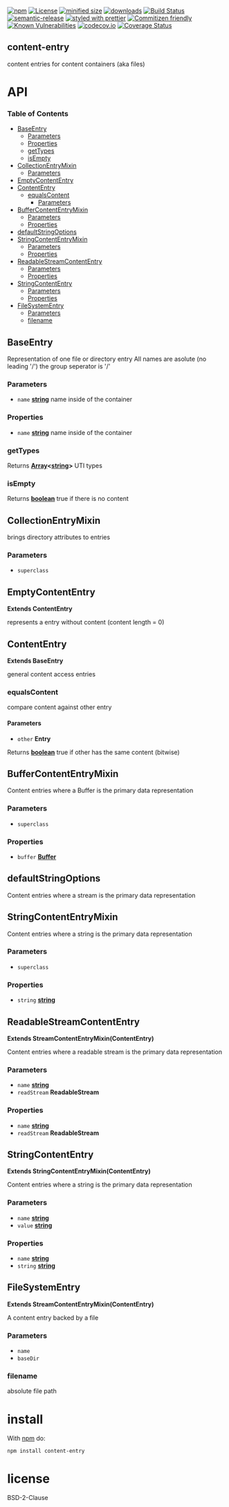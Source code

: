 [![npm](https://img.shields.io/npm/v/content-entry.svg)](https://www.npmjs.com/package/content-entry)
[![License](https://img.shields.io/badge/License-BSD%203--Clause-blue.svg)](https://opensource.org/licenses/BSD-3-Clause)
[![minified size](https://badgen.net/bundlephobia/min/content-entry)](https://bundlephobia.com/result?p=content-entry)
[![downloads](http://img.shields.io/npm/dm/content-entry.svg?style=flat-square)](https://npmjs.org/package/content-entry)
[![Build Status](https://travis-ci.com/arlac77/content-entry.svg?branch=master)](https://travis-ci.com/arlac77/content-entry)
[![semantic-release](https://img.shields.io/badge/%20%20%F0%9F%93%A6%F0%9F%9A%80-semantic--release-e10079.svg)](https://github.com/arlac77/content-entry.git)
[![styled with prettier](https://img.shields.io/badge/styled_with-prettier-ff69b4.svg)](https://github.com/prettier/prettier)
[![Commitizen friendly](https://img.shields.io/badge/commitizen-friendly-brightgreen.svg)](http://commitizen.github.io/cz-cli/)
[![Known Vulnerabilities](https://snyk.io/test/github/arlac77/content-entry/badge.svg)](https://snyk.io/test/github/arlac77/content-entry)
[![codecov.io](http://codecov.io/github/arlac77/content-entry/coverage.svg?branch=master)](http://codecov.io/github/arlac77/content-entry?branch=master)
[![Coverage Status](https://coveralls.io/repos/arlac77/content-entry/badge.svg)](https://coveralls.io/r/arlac77/content-entry)

## content-entry

content entries for content containers (aka files)

# API

<!-- Generated by documentation.js. Update this documentation by updating the source code. -->

### Table of Contents

-   [BaseEntry](#baseentry)
    -   [Parameters](#parameters)
    -   [Properties](#properties)
    -   [getTypes](#gettypes)
    -   [isEmpty](#isempty)
-   [CollectionEntryMixin](#collectionentrymixin)
    -   [Parameters](#parameters-1)
-   [EmptyContentEntry](#emptycontententry)
-   [ContentEntry](#contententry)
    -   [equalsContent](#equalscontent)
        -   [Parameters](#parameters-2)
-   [BufferContentEntryMixin](#buffercontententrymixin)
    -   [Parameters](#parameters-3)
    -   [Properties](#properties-1)
-   [defaultStringOptions](#defaultstringoptions)
-   [StringContentEntryMixin](#stringcontententrymixin)
    -   [Parameters](#parameters-4)
    -   [Properties](#properties-2)
-   [ReadableStreamContentEntry](#readablestreamcontententry)
    -   [Parameters](#parameters-5)
    -   [Properties](#properties-3)
-   [StringContentEntry](#stringcontententry)
    -   [Parameters](#parameters-6)
    -   [Properties](#properties-4)
-   [FileSystemEntry](#filesystementry)
    -   [Parameters](#parameters-7)
    -   [filename](#filename)

## BaseEntry

Representation of one file or directory entry
All names are asolute (no leading '/') the group seperator is '/'

### Parameters

-   `name` **[string](https://developer.mozilla.org/docs/Web/JavaScript/Reference/Global_Objects/String)** name inside of the container

### Properties

-   `name` **[string](https://developer.mozilla.org/docs/Web/JavaScript/Reference/Global_Objects/String)** name inside of the container

### getTypes

Returns **[Array](https://developer.mozilla.org/docs/Web/JavaScript/Reference/Global_Objects/Array)&lt;[string](https://developer.mozilla.org/docs/Web/JavaScript/Reference/Global_Objects/String)>** UTI types

### isEmpty

Returns **[boolean](https://developer.mozilla.org/docs/Web/JavaScript/Reference/Global_Objects/Boolean)** true if there is no content

## CollectionEntryMixin

brings directory attributes to entries

### Parameters

-   `superclass`  

## EmptyContentEntry

**Extends ContentEntry**

represents a entry without content (content length = 0)

## ContentEntry

**Extends BaseEntry**

general content access entries

### equalsContent

compare content against other entry

#### Parameters

-   `other` **Entry** 

Returns **[boolean](https://developer.mozilla.org/docs/Web/JavaScript/Reference/Global_Objects/Boolean)** true if other has the same content (bitwise)

## BufferContentEntryMixin

Content entries where a Buffer is the primary data representation

### Parameters

-   `superclass`  

### Properties

-   `buffer` **[Buffer](https://nodejs.org/api/buffer.html)** 

## defaultStringOptions

Content entries where a stream is the primary data representation

## StringContentEntryMixin

Content entries where a string is the primary data representation

### Parameters

-   `superclass`  

### Properties

-   `string` **[string](https://developer.mozilla.org/docs/Web/JavaScript/Reference/Global_Objects/String)** 

## ReadableStreamContentEntry

**Extends StreamContentEntryMixin(ContentEntry)**

Content entries where a readable stream is the primary data representation

### Parameters

-   `name` **[string](https://developer.mozilla.org/docs/Web/JavaScript/Reference/Global_Objects/String)** 
-   `readStream` **ReadableStream** 

### Properties

-   `name` **[string](https://developer.mozilla.org/docs/Web/JavaScript/Reference/Global_Objects/String)** 
-   `readStream` **ReadableStream** 

## StringContentEntry

**Extends StringContentEntryMixin(ContentEntry)**

Content entries where a string is the primary data representation

### Parameters

-   `name` **[string](https://developer.mozilla.org/docs/Web/JavaScript/Reference/Global_Objects/String)** 
-   `value` **[string](https://developer.mozilla.org/docs/Web/JavaScript/Reference/Global_Objects/String)** 

### Properties

-   `name` **[string](https://developer.mozilla.org/docs/Web/JavaScript/Reference/Global_Objects/String)** 
-   `string` **[string](https://developer.mozilla.org/docs/Web/JavaScript/Reference/Global_Objects/String)** 

## FileSystemEntry

**Extends StreamContentEntryMixin(ContentEntry)**

A content entry backed by a file

### Parameters

-   `name`  
-   `baseDir`  

### filename

absolute file path

# install

With [npm](http://npmjs.org) do:

```shell
npm install content-entry
```

# license

BSD-2-Clause
